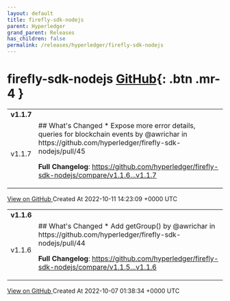 ```yaml
---
layout: default
title: firefly-sdk-nodejs
parent: Hyperledger
grand_parent: Releases
has_children: false
permalink: /releases/hyperledger/firefly-sdk-nodejs
---
```


# firefly-sdk-nodejs <span class="fs-3 right-align">[GitHub](https://github.com/hyperledger/firefly-sdk-nodejs){: .btn .mr-4 }</span>


<div>
    <table>
        <tr>
            <td colspan="2">
                <b>
                    v1.1.7
                </b>
            </td>
        </tr>
        <tr>
            <td>
                <span class="chip">
                    v1.1.7
                </span>
            </td>
            <td>
                ## What's Changed
* Expose more error details, queries for blockchain events by @awrichar in https://github.com/hyperledger/firefly-sdk-nodejs/pull/45


**Full Changelog**: https://github.com/hyperledger/firefly-sdk-nodejs/compare/v1.1.6...v1.1.7
            </td>
        </tr>
    </table>
    <a href="https://github.com/hyperledger/firefly-sdk-nodejs/releases/tag/v1.1.7" class=".btn">
        View on GitHub
    </a>
    <span class="right-align">
        Created At 2022-10-11 14:23:09 +0000 UTC
    </span>
</div>

<div>
    <table>
        <tr>
            <td colspan="2">
                <b>
                    v1.1.6
                </b>
            </td>
        </tr>
        <tr>
            <td>
                <span class="chip">
                    v1.1.6
                </span>
            </td>
            <td>
                ## What's Changed
* Add getGroup() by @awrichar in https://github.com/hyperledger/firefly-sdk-nodejs/pull/44


**Full Changelog**: https://github.com/hyperledger/firefly-sdk-nodejs/compare/v1.1.5...v1.1.6
            </td>
        </tr>
    </table>
    <a href="https://github.com/hyperledger/firefly-sdk-nodejs/releases/tag/v1.1.6" class=".btn">
        View on GitHub
    </a>
    <span class="right-align">
        Created At 2022-10-07 01:38:34 +0000 UTC
    </span>
</div>

